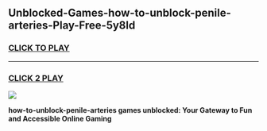 
## Unblocked-Games-how-to-unblock-penile-arteries-Play-Free-5y8ld
<h3>
<a href="https://premium76.site?title=how-to-unblock-penile-arteries&ref=21A">CLICK TO PLAY</a></h3>
<hr>

<h3>
<a href="https://premium76.site?title=how-to-unblock-penile-arteries&ref=21A">CLICK 2 PLAY</a>
  
</h3>

<a href="https://premium76.site?title=how-to-unblock-penile-arteries&ref=21A"><img src="https://clearcache.store/games.png"></a>


**how-to-unblock-penile-arteries games unblocked: Your Gateway to Fun and Accessible Online Gaming**
